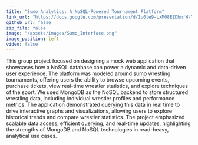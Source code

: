 ```yaml
---
title: "Sumo Analytics: A NoSQL-Powered Tournament Platform"
link_url: "https://docs.google.com/presentation/d/1u0le9-LxM08EZDbnfW-Ybc1ydkX9YksY3_jCihZezU4/present?slide=id.g3476559e94c_0_0#slide=id.g3476559e94c_0_0"
github_url: false
zip_file: false
image: "/assets/images/Sumo_Interface.png"
image_position: left
video: false
---
```


This group project focused on designing a mock web application that showcases how a NoSQL database can power a dynamic 
and data-driven user experience. The platform was modeled around sumo wrestling tournaments, offering users the ability to
browse upcoming events, purchase tickets, view real-time wrestler statistics, and explore techniques of the sport. We used 
MongoDB as the NoSQL backend to store structured wrestling data, including individual wrestler profiles and performance metrics. 
The application demonstrated querying this data in real time to drive interactive graphs and visualizations, allowing users to 
explore historical trends and compare wrestler statistics. The project emphasized scalable data access, efficient querying, and 
real-time updates, highlighting the strengths of MongoDB and NoSQL technologies in read-heavy, analytical use cases.
